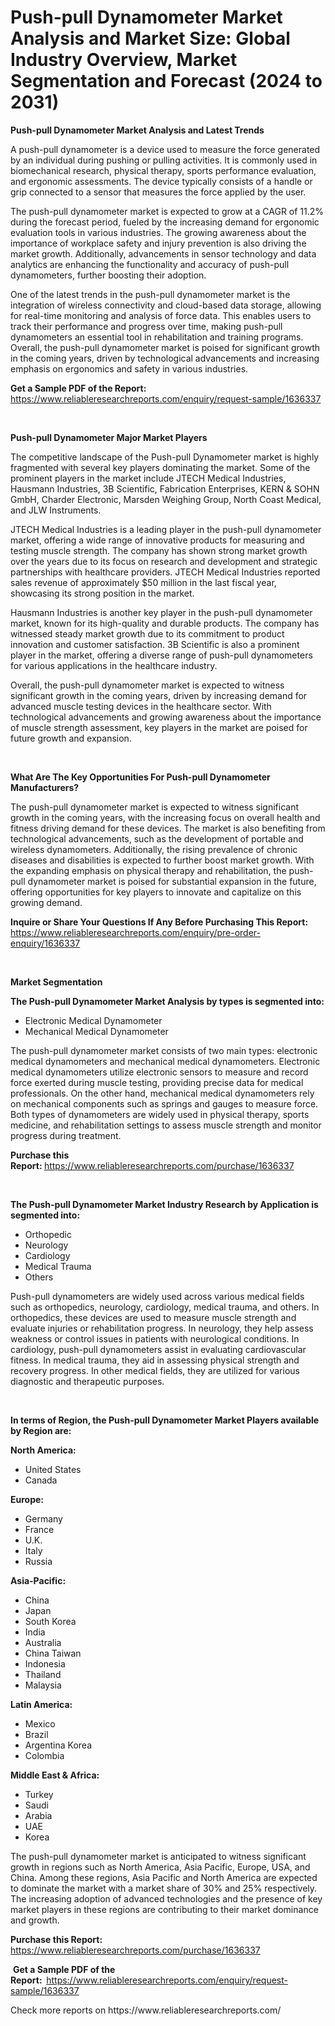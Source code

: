 <p><h1>Push-pull Dynamometer Market Analysis and Market Size: Global Industry Overview, Market Segmentation and Forecast (2024 to 2031)</h1></p><p><strong>Push-pull Dynamometer Market Analysis and Latest Trends</strong></p>
<p><p>A push-pull dynamometer is a device used to measure the force generated by an individual during pushing or pulling activities. It is commonly used in biomechanical research, physical therapy, sports performance evaluation, and ergonomic assessments. The device typically consists of a handle or grip connected to a sensor that measures the force applied by the user.</p><p>The push-pull dynamometer market is expected to grow at a CAGR of 11.2% during the forecast period, fueled by the increasing demand for ergonomic evaluation tools in various industries. The growing awareness about the importance of workplace safety and injury prevention is also driving the market growth. Additionally, advancements in sensor technology and data analytics are enhancing the functionality and accuracy of push-pull dynamometers, further boosting their adoption.</p><p>One of the latest trends in the push-pull dynamometer market is the integration of wireless connectivity and cloud-based data storage, allowing for real-time monitoring and analysis of force data. This enables users to track their performance and progress over time, making push-pull dynamometers an essential tool in rehabilitation and training programs. Overall, the push-pull dynamometer market is poised for significant growth in the coming years, driven by technological advancements and increasing emphasis on ergonomics and safety in various industries.</p></p>
<p><strong>Get a Sample PDF of the Report:&nbsp;</strong> <a href="https://www.reliableresearchreports.com/enquiry/request-sample/1636337">https://www.reliableresearchreports.com/enquiry/request-sample/1636337</a></p>
<p>&nbsp;</p>
<p><strong>Push-pull Dynamometer Major Market Players</strong></p>
<p><p>The competitive landscape of the Push-pull Dynamometer market is highly fragmented with several key players dominating the market. Some of the prominent players in the market include JTECH Medical Industries, Hausmann Industries, 3B Scientific, Fabrication Enterprises, KERN & SOHN GmbH, Charder Electronic, Marsden Weighing Group, North Coast Medical, and JLW Instruments.</p><p>JTECH Medical Industries is a leading player in the push-pull dynamometer market, offering a wide range of innovative products for measuring and testing muscle strength. The company has shown strong market growth over the years due to its focus on research and development and strategic partnerships with healthcare providers. JTECH Medical Industries reported sales revenue of approximately $50 million in the last fiscal year, showcasing its strong position in the market.</p><p>Hausmann Industries is another key player in the push-pull dynamometer market, known for its high-quality and durable products. The company has witnessed steady market growth due to its commitment to product innovation and customer satisfaction. 3B Scientific is also a prominent player in the market, offering a diverse range of push-pull dynamometers for various applications in the healthcare industry.</p><p>Overall, the push-pull dynamometer market is expected to witness significant growth in the coming years, driven by increasing demand for advanced muscle testing devices in the healthcare sector. With technological advancements and growing awareness about the importance of muscle strength assessment, key players in the market are poised for future growth and expansion.</p></p>
<p>&nbsp;</p>
<p><strong>What Are The Key Opportunities For Push-pull Dynamometer Manufacturers?</strong></p>
<p><p>The push-pull dynamometer market is expected to witness significant growth in the coming years, with the increasing focus on overall health and fitness driving demand for these devices. The market is also benefiting from technological advancements, such as the development of portable and wireless dynamometers. Additionally, the rising prevalence of chronic diseases and disabilities is expected to further boost market growth. With the expanding emphasis on physical therapy and rehabilitation, the push-pull dynamometer market is poised for substantial expansion in the future, offering opportunities for key players to innovate and capitalize on this growing demand.</p></p>
<p><strong>Inquire or Share Your Questions If Any Before Purchasing This Report:</strong> <a href="https://www.reliableresearchreports.com/enquiry/pre-order-enquiry/1636337">https://www.reliableresearchreports.com/enquiry/pre-order-enquiry/1636337</a></p>
<p>&nbsp;</p>
<p><strong>Market Segmentation</strong></p>
<p><strong>The Push-pull Dynamometer Market Analysis by types is segmented into:</strong></p>
<p><ul><li>Electronic Medical Dynamometer</li><li>Mechanical Medical Dynamometer</li></ul></p>
<p><p>The push-pull dynamometer market consists of two main types: electronic medical dynamometers and mechanical medical dynamometers. Electronic medical dynamometers utilize electronic sensors to measure and record force exerted during muscle testing, providing precise data for medical professionals. On the other hand, mechanical medical dynamometers rely on mechanical components such as springs and gauges to measure force. Both types of dynamometers are widely used in physical therapy, sports medicine, and rehabilitation settings to assess muscle strength and monitor progress during treatment.</p></p>
<p><strong>Purchase this Report:&nbsp;</strong><a href="https://www.reliableresearchreports.com/purchase/1636337">https://www.reliableresearchreports.com/purchase/1636337</a></p>
<p>&nbsp;</p>
<p><strong>The Push-pull Dynamometer Market Industry Research by Application is segmented into:</strong></p>
<p><ul><li>Orthopedic</li><li>Neurology</li><li>Cardiology</li><li>Medical Trauma</li><li>Others</li></ul></p>
<p><p>Push-pull dynamometers are widely used across various medical fields such as orthopedics, neurology, cardiology, medical trauma, and others. In orthopedics, these devices are used to measure muscle strength and evaluate injuries or rehabilitation progress. In neurology, they help assess weakness or control issues in patients with neurological conditions. In cardiology, push-pull dynamometers assist in evaluating cardiovascular fitness. In medical trauma, they aid in assessing physical strength and recovery progress. In other medical fields, they are utilized for various diagnostic and therapeutic purposes.</p></p>
<p>&nbsp;</p>
<p><strong>In terms of Region, the Push-pull Dynamometer Market Players available by Region are:</strong></p>
<p>
    <p> <strong> North America: </strong>
        <ul>
            <li>United States</li>
            <li>Canada</li>
        </ul>
        </p> 
    <p> <strong> Europe: </strong>
        <ul>
            <li>Germany</li>
            <li>France</li>
            <li>U.K.</li>
            <li>Italy</li>
            <li>Russia</li>
        </ul>
        </p> 
    <p> <strong> Asia-Pacific: </strong>
        <ul>
            <li>China</li>
            <li>Japan</li>
            <li>South Korea</li>
            <li>India</li>
            <li>Australia</li>
            <li>China Taiwan</li>
            <li>Indonesia</li>
            <li>Thailand</li>
            <li>Malaysia</li>
        </ul>
        </p> 
    <p> <strong> Latin America: </strong>
        <ul>
            <li>Mexico</li>
            <li>Brazil</li>
            <li>Argentina Korea</li>
            <li>Colombia</li>
        </ul>
        </p> 
    <p> <strong> Middle East & Africa: </strong>
        <ul>
            <li>Turkey</li>
            <li>Saudi</li>
            <li>Arabia</li>
            <li>UAE</li>
            <li>Korea</li>
        </ul>
    </p>
    </p>
<p><p>The push-pull dynamometer market is anticipated to witness significant growth in regions such as North America, Asia Pacific, Europe, USA, and China. Among these regions, Asia Pacific and North America are expected to dominate the market with a market share of 30% and 25% respectively. The increasing adoption of advanced technologies and the presence of key market players in these regions are contributing to their market dominance and growth.</p></p>
<p><strong>Purchase this Report: </strong><a href="https://www.reliableresearchreports.com/purchase/1636337">https://www.reliableresearchreports.com/purchase/1636337</a></p>
<p>&nbsp;<strong>Get a Sample PDF of the Report:&nbsp;&nbsp;</strong><a href="https://www.reliableresearchreports.com/enquiry/request-sample/1636337">https://www.reliableresearchreports.com/enquiry/request-sample/1636337</a></p>
<p><strong></strong></p>
<p>Check more reports on https://www.reliableresearchreports.com/</p>